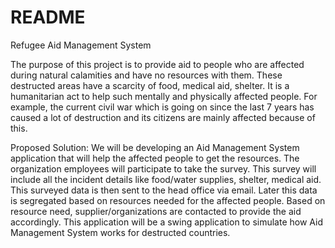 # README #

Refugee Aid Management System

The purpose of this project is to provide aid to people who are affected during natural calamities and have no resources with them. These destructed areas have a scarcity of food, medical aid, shelter. It is a humanitarian act to help such mentally and physically affected people. 
For example, the current civil war which is going on since the last 7 years has caused a lot of destruction and its citizens are mainly affected because of this. 


Proposed Solution:
We will be developing an Aid Management System application that will help the affected people to get the resources. The organization employees will participate to take the survey. This survey will include all the incident details like food/water supplies, shelter, medical aid. This surveyed data is then sent to the head office via email. Later this data is segregated based on resources needed for the affected people. Based on resource need, supplier/organizations are contacted to provide the aid accordingly.
This application will be a swing application to simulate how Aid Management System works for destructed countries. 
